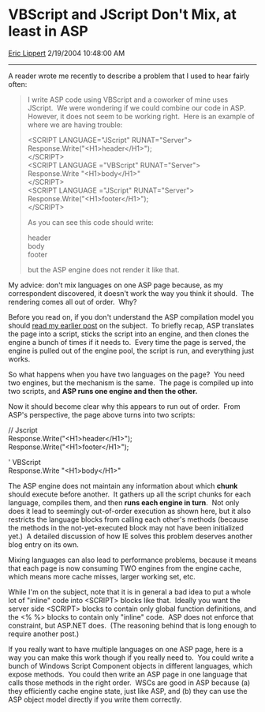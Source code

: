 # VBScript and JScript Don't Mix, at least in ASP

[Eric Lippert](https://social.msdn.microsoft.com/profile/Eric%20Lippert) 2/19/2004 10:48:00 AM

-----

A reader wrote me recently to describe a problem that I used to hear fairly often: 

> I write ASP code using VBScript and a coworker of mine uses JScript.  We were wondering if we could combine our code in ASP.  However, it does not seem to be working right.  Here is an example of where we are having trouble: 
> 
> \<SCRIPT LANGUAGE="JScript" RUNAT="Server"\>  
> Response.Write("\<H1\>header\</H1\>");  
> \</SCRIPT\>  
> \<SCRIPT LANGUAGE ="VBScript" RUNAT="Server"\>  
> Response.Write "\<H1\>body\</H1\>"  
> \</SCRIPT\>  
> \<SCRIPT LANGUAGE ="JScript" RUNAT="Server"\>  
> Response.Write("\<H1\>footer\</H1\>");  
> \</SCRIPT\>
> 
> As you can see this code should write: 
> 
> header  
> body  
> footer
> 
> but the ASP engine does not render it like that.

My advice: don't mix languages on one ASP page because, as my correspondent discovered, it doesn't work the way you think it should.  The rendering comes all out of order.  Why? 

Before you read on, if you don't understand the ASP compilation model you should [read my earlier post](/ericlippert/archive/2003/09/18/53046.aspx "http://blogs.msdn.com/ericlippert/archive/2003/09/18/53046.aspx") on the subject.  To briefly recap, ASP translates the page into a script, sticks the script into an engine, and then clones the engine a bunch of times if it needs to.  Every time the page is served, the engine is pulled out of the engine pool, the script is run, and everything just works. 

So what happens when you have two languages on the page?  You need two engines, but the mechanism is the same.  The page is compiled up into two scripts, and **ASP runs one engine and then the other.** 

Now it should become clear why this appears to run out of order.  From ASP's perspective, the page above turns into two scripts: 

// Jscript  
Response.Write("\<H1\>header\</H1\>");  
Response.Write("\<H1\>footer\</H1\>"); 

' VBScript  
Response.Write "\<H1\>body\</H1\>" 

The ASP engine does not maintain any information about which **chunk** should execute before another.  It gathers up all the script chunks for each language, compiles them, and then **runs each engine in turn**.  Not only does it lead to seemingly out-of-order execution as shown here, but it also restricts the language blocks from calling each other's methods (because the methods in the not-yet-executed block may not have been initialized yet.)  A detailed discussion of how IE solves this problem deserves another blog entry on its own. 

Mixing languages can also lead to performance problems, because it means that each page is now consuming TWO engines from the engine cache, which means more cache misses, larger working set, etc. 

While I'm on the subject, note that it is in general a bad idea to put a whole lot of "inline" code into \<SCRIPT\> blocks like that.  Ideally you want the server side \<SCRIPT\> blocks to contain only global function definitions, and the \<% %\> blocks to contain only "inline" code.  ASP does not enforce that constraint, but ASP.NET does.  (The reasoning behind that is long enough to require another post.) 

If you really want to have multiple languages on one ASP page, here is a way you can make this work though if you really need to.  You could write a bunch of Windows Script Component objects in different languages, which expose methods.  You could then write an ASP page in one language that calls those methods in the right order.  WSCs are good in ASP because (a) they efficiently cache engine state, just like ASP, and (b) they can use the ASP object model directly if you write them correctly.

